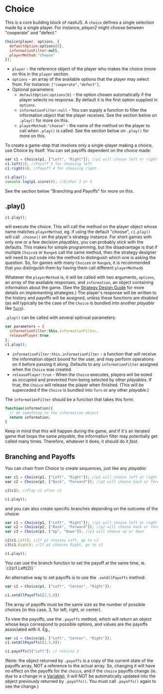 # Choice

This is a core building block of nashJS. A `choice` defines a single selection made by a single player. For instance, _player2_ might choose between "cooperate" and "defect."

```javascript
Choice(player, options, {  
  defaultOption:options[0],
  informationFilter:null,
  playerMethod:"choose"
});
```

* `player` - the reference object of the player who makes the choice (more on this in the `player` section.
* `options` - an array of the available options that the player may select from. For instance: `["cooperate","defect"]`.
* Optional parameters:
  * `defaultOption:options[0]` - the option chosen automatically if the player selects no response. By default it is the first option supplied in `options`.
  * `informationFilter:null` - You can supply a function to filter the information object that the player receives. See the section below on `.play()` for more on this.
  * `playerMethod:"choose"` - the name of the method on the player to call when `.play()` is called. See the section below on `.play()` for more on this.

To create a game-step that involves only a single-player making a choice, use Choice by itself. You can set payoffs dependent on the choice made:

```javascript
var c1 = Choice(p1, ["Left", "Right"]); //p1 will choose left or right
c1.left(3); //Payoff 3 for choosing left
c1.right(4); //Payoff 4 for choosing right.

c1.play();
console.log(p1.score()); //Either 3 or 4
```
See the section below "Branching and Payoffs" for more on this.

## .play()
```js
c1.play();
```
will execute the choice. This will call the method on the player object whose name matches `playerMethod`, eg. if using the default "choose",  `c1.play()` will call `.choose()` on the player's strategy instance. For short games with only one or a few decision _playables_, you can probably stick with the defaults. This makes for simple programming, but the disadvantage is that if multiple `Choice`s or `Range`s call the same method, then the strategy designer will need to put code into the method to distinguish which one is asking the question. So, for games with many `Choice`s or `Range`s, it is recommended that you distinguish them by having them call different `playerMethod`s

Whatever the `playerMethod` is, it will be called with two arguments, `options`, an array of the available responses, and `information`, an object containing information about the game. (See the [Strategy Design Guide](../strategy-design.md) for more details on implementing strategies.) The player's response will be written to the history and payoffs will be assigned, unless these functions are disabled (as will typically be the case of the `Choice` is bundled into another _playable_ like [`Turn`](./turn.md)).

`.play()` can be called with several optinoal parameters:
```js
var parameters = {
  informationFilter:this.informationFilter,
  releasePlayer:true
};
c1.play();
```

* `informationFilter:this.informationFilter` - a function that will receive the information object bound for the user, and may perform operations on it before passing it along. Defaults to any `informationFilter` assigned when the `Choice` was created.
* `releasePlayer:true` - When the `Choice` executes, players will be noted as occupied and prevented from being selected by other _playables_. If true, the `Choice` will release the player when finished. (This will be superceded if the `Choice` is bundled into `Turn` or any other _playable._)

The `informationFilter` should be a function that takes this form: 
```js
function(information){
  // do something to the information object
  return information;
}
```
Keep in mind that this will happen during the game, and if it's an iterated game that loops the same _playable_, the information filter may potentially get called many times. Therefore, whatever it does, it should do it *fast*. 

## Branching and Payoffs

You can chain from Choice to create sequences, just like any _playable_:

```javascript
var c1 = Choice(p1, ["Left", "Right"]); //p1 will choose left or right
var c2 = Choice(p2, ["Back", "Forward"]); //p2 will choose back or forward

c2(c1); //Play c2 after c1

c1.play();
```

and you can also create specific branches depending on the outcome of the choice:

```javascript
var c1 = Choice(p1, ["Left", "Right"]); //p1 will choose left or right
var c2 = Choice(p2, ["Back", "Forward"]); //p2 will choose back or forward
var c3 = Choice(p3, ["Up", "Down"]); //p3 will choose up or down

c2(c1.Left); //If p1 chooses Left, go to c2
c3(c1.Right); //If p1 chooses Right, go to c3

c1.play();
```

You can use the branch function to set the payoff at the same time, ie. `c2(c1.Left(2))``

An alternative way to set payoffs is to use the `.setAllPayoffs` method:
```js
var c1 = Choice(p1, ["Left", "Center", "Right"]);

c1.setAllPayoffs([2,5,8])
```

The array of payoffs must be the same size as the number of possible choices (in this case, 3, for left, right, or center).

To view the payoffs, use the `.payoffs` method, which will return an object whose keys correspond to possible options, and values are the payoffs associated with it. Eg.,
```js
var c1 = Choice(p1, ["Left", "Center", "Right"]);
c1.setAllPayoffs([2,5,8]);

c1.payoffs()["Left"]; // returns 2
```
(Note: the object returned by `.payoffs` is a copy of the current state of the payoffs array, NOT a reference to the actual array. So, changing it will have no effect on the payoffs for the `choice`, and if the `choice` payoffs change (ie. due to a change in a [Variable](../logic/Variable.md)), it will NOT be automatically updated into the object previously returned by `.payoffs()`. You must call `.payoffs()` again to see the change.)
